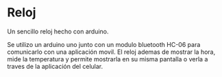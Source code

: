 # Reloj
Un sencillo reloj hecho con arduino.

Se utilizo un arduino uno junto con un modulo bluetooth HC-06 para comunicarlo con una aplicación movil.
El reloj ademas de mostrar la hora, mide la temperatura y permite mostrarla en su misma pantalla o verla a traves de la aplicación del celular.
